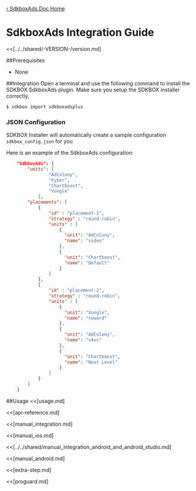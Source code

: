 [&#8249; SdkboxAds Doc Home](./)

<h1>SdkboxAds Integration Guide</h1>
<<[../../shared/-VERSION-/version.md]

##Prerequisites
* None

##Integration
Open a terminal and use the following command to install the SDKBOX SdkboxAds plugin. Make sure you setup the SDKBOX installer correctly.
```bash
$ sdkbox import sdkboxadsplus
```

<!--## Configuration
<<[../../shared/sdkbox_cloud.md]
<<[../../shared/remote_application_config.md]-->

### JSON Configuration
SDKBOX Installer will automatically create a sample configuration `sdkbox_config.json` for you

Here is an example of the SdkboxAds configuration:
```json
    "SdkboxAds": {
        "units": [
                "AdColony",
                "Fyber",
                "Chartboost",
                "Vungle"
            ],
        "placements": [
            {
                "id" : "placement-1",
                "strategy" : "round-robin",
                "units" : [
                    {
                      "unit": "AdColony",
                      "name": "video"
                    },
                    {
                      "unit": "Chartboost",
                      "name": "Default"
                    }
                ]
            },
            {
                "id" : "placement-2",
                "strategy" : "round-robin",
                "units" : [
                    {
                      "unit": "Vungle",
                      "name": "reward"
                    },
                    {
                      "unit": "AdColony",
                      "name": "v4vc"
                    },
                    {
                      "unit": "Chartboost",
                      "name": "Next Level"
                    }
                ]
            }
        ]
    }
```

<!--<<[sdkbox-config-encrypt.md]-->

##Usage
<<[usage.md]

<<[api-reference.md]

<<[manual_integration.md]

<<[manual_ios.md]

<<[../../shared/manual_integration_android_and_android_studio.md]

<<[manual_android.md]

<<[extra-step.md]

<<[proguard.md]
